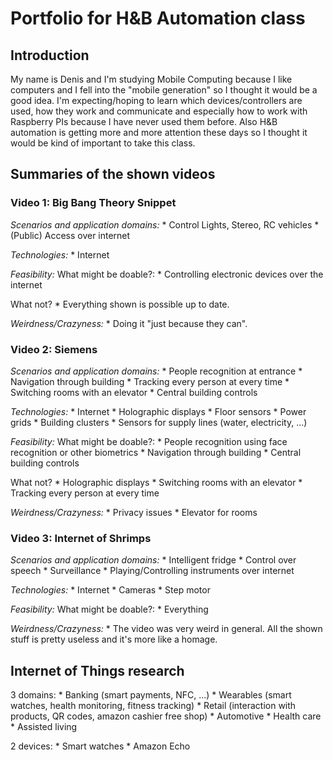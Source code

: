 # Portfolio for H&B Automation class

## Introduction

My name is Denis and I'm studying Mobile Computing because I like computers and I fell into the "mobile generation" 
so I thought it would be a good idea.
I'm expecting/hoping to learn which devices/controllers are used, how they work and communicate and especially how to work
with Raspberry PIs because I have never used them before. Also H&B automation is getting more and more attention these days 
so I thought it would be kind of important to take this class.

## Summaries of the shown videos

### Video 1: Big Bang Theory Snippet

_Scenarios and application domains:_
	* Control Lights, Stereo, RC vehicles
	* (Public) Access over internet

_Technologies:_
	* Internet

_Feasibility:_
What might be doable?:
	* Controlling electronic devices over the internet
		
What not?
	* Everything shown is possible up to date.

_Weirdness/Crazyness:_
	* Doing it "just because they can".
	
### Video 2: Siemens

_Scenarios and application domains:_
	* People recognition at entrance
	* Navigation through building
	* Tracking every person at every time
	* Switching rooms with an elevator
	* Central building controls

_Technologies:_
	* Internet
	* Holographic displays
	* Floor sensors
	* Power grids
	* Building clusters
	* Sensors for supply lines (water, electricity, ...)

_Feasibility:_
What might be doable?:
	* People recognition using face recognition or other biometrics
	* Navigation through building
	* Central building controls
		
What not?
	* Holographic displays
	* Switching rooms with an elevator
	* Tracking every person at every time

_Weirdness/Crazyness:_
	* Privacy issues
	* Elevator for rooms

### Video 3: Internet of Shrimps

_Scenarios and application domains:_
	* Intelligent fridge
	* Control over speech
	* Surveillance
	* Playing/Controlling instruments over internet

_Technologies:_
	* Internet
	* Cameras
	* Step motor

_Feasibility:_
What might be doable?:
	* Everything

_Weirdness/Crazyness:_
	* The video was very weird in general. All the shown stuff is pretty useless and it's more like a homage.

## Internet of Things research

3 domains:
	* Banking (smart payments, NFC, ...)
	* Wearables (smart watches, health monitoring, fitness tracking)
	* Retail (interaction with products, QR codes, amazon cashier free shop)
	* Automotive
	* Health care
	* Assisted living
	
2 devices:
	* Smart watches
	* Amazon Echo